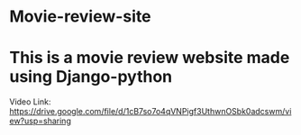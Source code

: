 # Movie-review-site
# This is a movie review website made using Django-python
Video Link:
https://drive.google.com/file/d/1cB7so7o4qVNPigf3UthwnOSbk0adcswm/view?usp=sharing
